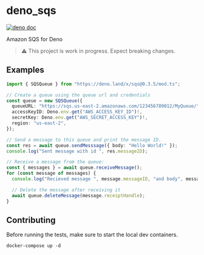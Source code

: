 # deno_sqs

[![deno doc](https://doc.deno.land/badge.svg)](https://doc.deno.land/https/deno.land/x/sqs/mod.ts)

Amazon SQS for Deno

> ⚠️ This project is work in progress. Expect breaking changes.

## Examples

```ts
import { SQSQueue } from "https://deno.land/x/sqs@0.3.5/mod.ts";

// Create a queue using the queue url and credentials
const queue = new SQSQueue({
  queueURL: "https://sqs.us-east-2.amazonaws.com/123456789012/MyQueue/",
  accessKeyID: Deno.env.get("AWS_ACCESS_KEY_ID")!,
  secretKey: Deno.env.get("AWS_SECRET_ACCESS_KEY")!,
  region: "us-east-2",
});

// Send a message to this queue and print the message ID.
const res = await queue.sendMesssage({ body: "Hello World!" });
console.log("Sent message with id ", res.messageID);

// Receive a message from the queue:
const { messages } = await queue.receiveMessage();
for (const message of messages) {
  console.log("Recieved message ", message.messageID, "and body", message.body);

  // Delete the message after receiving it
  await queue.deleteMessage(message.receiptHandle);
}
```

## Contributing

Before running the tests, make sure to start the local dev containers.

```
docker-compose up -d
```
